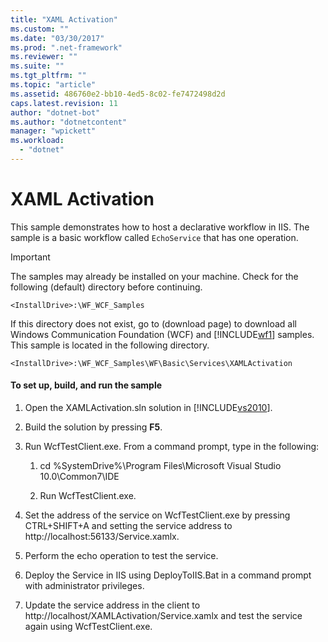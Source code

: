 ```yaml
---
title: "XAML Activation"
ms.custom: ""
ms.date: "03/30/2017"
ms.prod: ".net-framework"
ms.reviewer: ""
ms.suite: ""
ms.tgt_pltfrm: ""
ms.topic: "article"
ms.assetid: 486760e2-bb10-4ed5-8c02-fe7472498d2d
caps.latest.revision: 11
author: "dotnet-bot"
ms.author: "dotnetcontent"
manager: "wpickett"
ms.workload: 
  - "dotnet"
---
```

# XAML Activation
This sample demonstrates how to host a declarative workflow in IIS. The sample is a basic workflow called `EchoService` that has one operation.  
  
> [!IMPORTANT]
>  The samples may already be installed on your machine. Check for the following (default) directory before continuing.  
>   
>  `<InstallDrive>:\WF_WCF_Samples`  
>   
>  If this directory does not exist, go to (download page) to download all Windows Communication Foundation (WCF) and [!INCLUDE[wf1](../../../../includes/wf1-md.md)] samples. This sample is located in the following directory.  
>   
>  `<InstallDrive>:\WF_WCF_Samples\WF\Basic\Services\XAMLActivation`  
  
#### To set up, build, and run the sample  
  
1.  Open the XAMLActivation.sln solution in [!INCLUDE[vs2010](../../../../includes/vs2010-md.md)].  
  
2.  Build the solution by pressing **F5**.  
  
3.  Run WcfTestClient.exe. From a command prompt, type in the following:  
  
    1.  cd %SystemDrive%\Program Files\Microsoft Visual Studio 10.0\Common7\IDE  
  
    2.  Run WcfTestClient.exe.  
  
4.  Set the address of the service on WcfTestClient.exe by pressing CTRL+SHIFT+A and setting the service address to http://localhost:56133/Service.xamlx.  
  
5.  Perform the echo operation to test the service.  
  
6.  Deploy the Service in IIS using DeployToIIS.Bat in a command prompt with administrator privileges.  
  
7.  Update the service address in the client to http://localhost/XAMLActivation/Service.xamlx and test the service again using WcfTestClient.exe.
